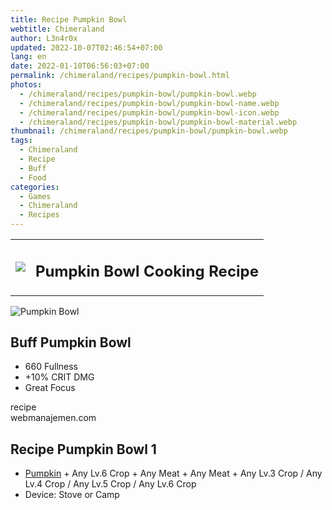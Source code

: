 ```yaml
---
title: Recipe Pumpkin Bowl
webtitle: Chimeraland
author: L3n4r0x
updated: 2022-10-07T02:46:54+07:00
lang: en
date: 2022-01-10T06:56:03+07:00
permalink: /chimeraland/recipes/pumpkin-bowl.html
photos:
  - /chimeraland/recipes/pumpkin-bowl/pumpkin-bowl.webp
  - /chimeraland/recipes/pumpkin-bowl/pumpkin-bowl-name.webp
  - /chimeraland/recipes/pumpkin-bowl/pumpkin-bowl-icon.webp
  - /chimeraland/recipes/pumpkin-bowl/pumpkin-bowl-material.webp
thumbnail: /chimeraland/recipes/pumpkin-bowl/pumpkin-bowl.webp
tags:
  - Chimeraland
  - Recipe
  - Buff
  - Food
categories:
  - Games
  - Chimeraland
  - Recipes
---
```


<section id="bootstrap-wrapper">
  <link
    rel="stylesheet"
    href="https://cdn.statically.io/gh/dimaslanjaka/Web-Manajemen/40ac3225/css/bootstrap-4.5-wrapper.css"
  />
  <div class="row mb-2">
    <div class="col-md-12 mb-2">
      <table class="table" id="post-info">
        <tbody>
          <tr>
            <td>
              <img
                class="d-inline-block me-2"
                src="/chimeraland/recipes/pumpkin-bowl/pumpkin-bowl-icon.webp"
                width="auto"
                height="auto"
              />
            </td>
            <td><h1 class="fs-5">Pumpkin Bowl Cooking Recipe</h1></td>
          </tr>
        </tbody>
      </table>
    </div>
  </div>
  <div class="card mb-2">
    <div class="row g-0">
      <div class="col-sm-4 position-relative mb-2">
        <img
          src="/chimeraland/recipes/pumpkin-bowl/pumpkin-bowl-material.webp"
          class="card-img fit-cover w-100 h-100"
          alt="Pumpkin Bowl"
          data-fancybox="true"
        />
      </div>
      <div class="col-sm-8 mb-2">
        <div class="card-body">
          <h2 class="card-title fs-5">Buff Pumpkin Bowl</h2>
          <div class="card-text">
            <ul>
              <li>660 Fullness</li>
              <li>+10% CRIT DMG</li>
              <li>Great Focus</li>
            </ul>
          </div>
          <span class="badge rounded-pill bg-dark text-white">recipe</span>
        </div>
        <div class="card-footer text-end text-muted">webmanajemen.com</div>
      </div>
    </div>
  </div>
  <div class="row mb-2">
    <div class="col-12 col-lg-6 recipe-item mb-2">
      <div class="card">
        <div class="card-body">
          <h2 class="card-title fs-5">Recipe Pumpkin Bowl 1</h2>
          <div class="card-text">
            <ul>
              <li>
                <a
                  class="text-decoration-none"
                  href="/chimeraland/materials/pumpkin.html"
                  >Pumpkin</a
                ><span> + </span>Any Lv.6 Crop<span> + </span>Any Meat<span>
                  + </span
                >Any Meat<span> + </span>Any Lv.3 Crop<span> / </span>Any Lv.4
                Crop<span> / </span>Any Lv.5 Crop<span> / </span>Any Lv.6 Crop
              </li>
              <li>Device: Stove or Camp</li>
            </ul>
          </div>
        </div>
      </div>
    </div>
  </div>
</section>